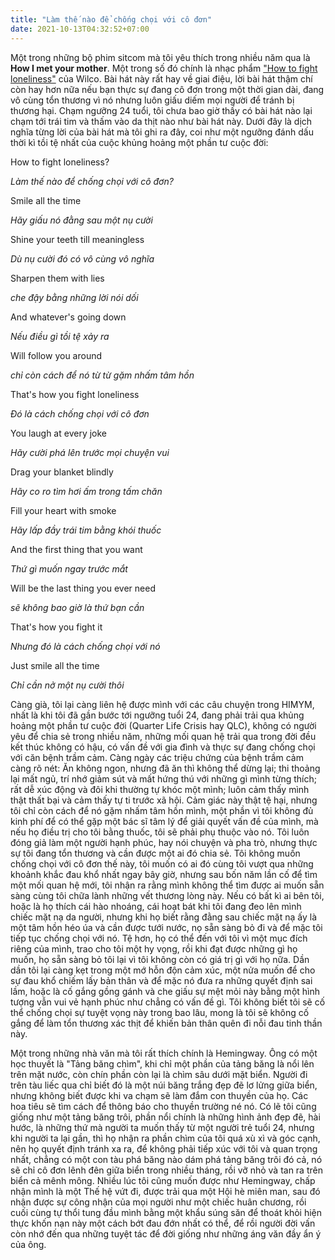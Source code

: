 ```yaml
---
title: "Làm thế nào để chống chọi với cô đơn"
date: 2021-10-13T04:32:52+07:00
---
```


Một trong những bộ phim sitcom mà tôi yêu thích trong nhiều năm qua là **How I met your mother**. Một trong số đó chính là nhạc phẩm ["How to fight loneliness"](https://www.youtube.com/watch?v=7CAYFIpi89k) của Wilco. Bài hát này rất hay về giai điệu, lời bài hát thậm chí còn hay hơn nữa nếu bạn thực sự đang cô đơn trong một thời gian dài, đang vô cùng tổn thương vì nó nhưng luôn giấu diếm mọi người để tránh bị thương hại. Chạm ngưỡng 24 tuổi, tôi chưa bao giờ thấy có bài hát nào lại chạm tới trái tim và thấm vào da thịt nào như bài hát này. Dưới đây là dịch nghĩa từng lời của bài hát mà tôi ghi ra đây, coi như một ngưỡng đánh dấu thời kì tồi tệ nhất của cuộc khủng hoảng một phần tư cuộc đời:

How to fight loneliness?

_Làm thế nào để chống chọi với cô đơn?_

Smile all the time

_Hãy giấu nó đằng sau một nụ cười_

Shine your teeth till meaningless

_Dù nụ cười đó có vô cùng vô nghĩa_

Sharpen them with lies

_che đậy bằng những lời nói dối_

And whatever's going down

_Nếu điều gì tồi tệ xảy ra_

Will follow you around

_chỉ còn cách để nó từ từ gặm nhấm tâm hồn_

That's how you fight loneliness

_Đó là cách chống chọi với cô đơn_

You laugh at every joke

_Hãy cười phá lên trước mọi chuyện vui_

Drag your blanket blindly

_Hãy co ro tìm hơi ấm trong tấm chăn_

Fill your heart with smoke

_Hãy lấp đầy trái tim bằng khói thuốc_

And the first thing that you want

_Thứ gì muốn ngay trước mắt_

Will be the last thing you ever need

_sẽ không bao giờ là thứ bạn cần_

That's how you fight it

_Nhưng đó là cách chống chọi với nó_

Just smile all the time

_Chỉ cần nở một nụ cười thôi_

Càng già, tôi lại càng liên hệ được mình với các câu chuyện trong HIMYM, nhất là khi tôi đã gần bước tới ngưỡng tuổi 24, đang phải trải qua khủng hoảng một phần tư cuộc đời (Quarter Life Crisis hay QLC), không có người yêu để chia sẻ trong nhiều năm, những mối quan hệ trải qua trong đời đều kết thúc không có hậu, có vấn đề với gia đình và thực sự đang chống chọi với căn bệnh trầm cảm. Càng ngày các triệu chứng của bệnh trầm cảm càng rõ nét: Ăn không ngon, nhưng đã ăn thì không thể dừng lại; thi thoảng lại mất ngủ, trí nhớ giảm sút và mất hứng thú với những gì mình từng thích; rất dễ xúc động và đôi khi thường tự khóc một mình; luôn cảm thấy mình thật thất bại và cảm thấy tự ti trước xã hội. Cảm giác này thật tệ hại, nhưng tôi chỉ còn cách để nó gặm nhấm tâm hồn mình, một phần vì tôi không đủ kinh phí để có thể gặp một bác sĩ tâm lý để giải quyết vấn đề của mình, mà nếu họ điều trị cho tôi bằng thuốc, tôi sẽ phải phụ thuộc vào nó. Tôi luôn đóng giả làm một người hạnh phúc, hay nói chuyện và pha trò, nhưng thực sự tôi đang tổn thương và cần được một ai đó chia sẻ. Tôi không muốn chống chọi với cô đơn thế này, tôi muốn có ai đó cùng tôi vượt qua những khoảnh khắc đau khổ nhất ngay bây giờ, nhưng sau bốn năm lần cố để tìm một mối quan hệ mới, tôi nhận ra rằng mình không thể tìm được ai muốn sẵn sàng cùng tôi chữa lành những vết thương lòng này. Nếu có bất kì ai bên tôi, hoặc là họ thích cái hào nhoáng, cái hoạt bát khi tôi đang đeo lên mình chiếc mặt nạ da người, nhưng khi họ biết rằng đằng sau chiếc mặt nạ ấy là một tâm hồn héo úa và cần được tưới nước, nọ sẵn sàng bỏ đi và để mặc tôi tiếp tục chống chọi với nó. Tệ hơn, họ có thể đến với tôi vì một mục đích riêng của mình, trao cho tôi một hy vọng, rồi khi đạt được những gì họ muốn, họ sẵn sàng bỏ tôi lại vì tôi không còn có giá trị gì với họ nữa. Dần dần tôi lại càng kẹt trong một mớ hỗn độn cảm xúc, một nửa muốn để cho sự đau khổ chiếm lấy bản thân và để mặc nó đưa ra những quyết định sai lầm, hoặc là cố gắng gồng gánh và che giấu sự mệt mỏi này bằng một hình tượng vẫn vui vẻ hạnh phúc như chẳng có vấn đề gì. Tôi không biết tôi sẽ cố thể chống chọi sự tuyệt vọng này trong bao lâu, mong là tôi sẽ không cố gắng để làm tổn thương xác thịt để khiến bản thân quên đi nỗi đau tinh thần này.

Một trong những nhà văn mà tôi rất thích chính là Hemingway. Ông có một học thuyết là "Tảng băng chìm", khi chỉ một phần của tảng băng là nổi lên trên mặt nước, còn chín phần còn lại là chìm sâu dưới mặt biển. Người đi trên tàu liếc qua chỉ biết đó là một núi băng trắng đẹp đẽ lơ lửng giữa biển, nhưng không biết được khi va chạm sẽ làm đắm con thuyền của họ. Các hoa tiêu sẽ tìm cách để thông báo cho thuyền trường né nó. Có lẽ tôi cũng giống như một tảng băng trôi, phần nổi chính là những hình ảnh đẹp đẽ, hài hước, là những thứ mà người ta muốn thấy từ một người trẻ tuổi 24, nhưng khi người ta lại gần, thì họ nhận ra phần chìm của tôi quá xù xì và góc cạnh, nên họ quyết định tránh xa ra, để không phải tiếp xúc với tôi và quan trọng nhất, chẳng có một con tàu phá băng nào dám phá tảng băng trôi đó cả, nó sẽ chỉ cô đơn lênh đên giữa biển trong nhiều tháng, rồi vỡ nhỏ và tan ra trên biển cả mênh mông. Nhiều lúc tôi cũng muốn được như Hemingway, chấp nhận mình là một Thế hệ vứt đi, được trải qua một Hội hè miên man, sau đó nhận được sự công nhận của mọi người như một chiếc huân chương, rồi cuối cùng tự thổi tung đầu mình bằng một khẩu súng săn để thoát khỏi hiện thực khốn nạn này một cách bớt đau đớn nhất có thể, để rồi người đời vấn còn nhớ đến qua những tuyệt tác để đời giống như những áng văn đầy ẩn ý của ông.